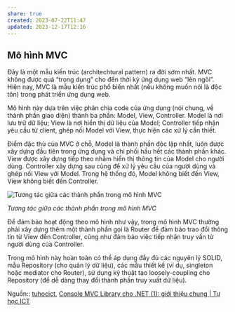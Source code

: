 ```yaml
---
share: true
created: 2023-07-22T11:47
updated: 2023-12-17T12:16
---
```

## Mô hình MVC

Đây là một mẫu kiến trúc (architechtural pattern) ra đời sớm nhất. MVC không được quá “trọng dụng” cho đến thời kỳ ứng dụng web “lên ngôi”. Hiện nay, MVC là mẫu kiến trúc phổ biến nhất (nếu không muốn nói là độc tôn) trong phát triển ứng dụng web.

Mô hình này dựa trên việc phân chia code của ứng dụng (nói chung, về thành phần giao diện) thành ba phần: Model, View, Controller. Model là nơi lưu trữ dữ liệu; View là nơi hiển thị dữ liệu của Model; Controller tiếp nhận yêu cầu từ client, ghép nối Model với View, thực hiện các xử lý cần thiết.

Điểm đặc thù của MVC ở chỗ, Model là thành phần độc lập nhất, luôn được xây dựng đầu tiên trong ứng dụng và chi phối hầu hết các thành phần khác. View được xây dựng tiếp theo nhằm hiển thị thông tin của Model cho người dùng. Controller xây dựng sau cùng để xử lý yêu cầu của người dùng và ghép nối View với Model. Trong hệ thống đó, Model không biết đến View, View không biết đến Controller.

![Tương tác giữa các thành phần trong mô hình MVC](https://tuhocict.com/wp-content/uploads/2019/04/mvc-model.png)

_Tương tác giữa các thành phần trong mô hình MVC_

Để đảm bảo hoạt động theo mô hình như vậy, trong mô hình MVC thường phải xây dựng thêm một thành phần gọi là Router để đảm bảo trao đổi thông tin từ View đến Controller, cũng như đảm bảo việc tiếp nhận truy vấn từ người dùng của Controller.

Trong mô hình này hoàn toàn có thể áp dụng đầy đủ các nguyên lý SOLID, mẫu Repository (cho quản lý dữ liệu), các mẫu thiết kế (ví dụ, singleton hoặc mediator cho Router), sử dụng kỹ thuật tạo loosely-coupling cho Repository (để dễ dàng thay đổi thành phần truy xuất dữ liệu).

Nguồn:: [tuhocict](../../../../%CE%9E%20Ngu%E1%BB%93n/Khoa%20h%E1%BB%8Dc%20d%E1%BB%AF%20li%E1%BB%87u.%20Khoa%20h%E1%BB%8Dc%20m%C3%A1y%20t%C3%ADnh/tuhocict.md), [Console MVC Library cho .NET (1): giới thiệu chung | Tự học ICT](https://tuhocict.com/net-console-mvc-library-1/)
